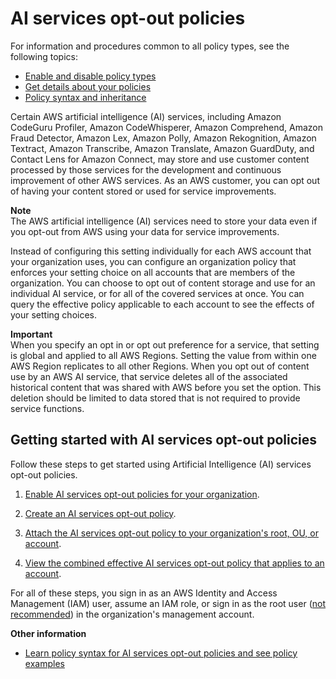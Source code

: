 # AI services opt\-out policies<a name="orgs_manage_policies_ai-opt-out"></a>

For information and procedures common to all policy types, see the following topics:
+ [Enable and disable policy types](orgs_manage_policies_enable-disable.md)
+ [Get details about your policies](orgs_manage_policies_info-operations.md)
+ [Policy syntax and inheritance](orgs_manage_policies_inheritance_auth.md)

Certain AWS artificial intelligence \(AI\) services, including Amazon CodeGuru Profiler, Amazon CodeWhisperer, Amazon Comprehend, Amazon Fraud Detector, Amazon Lex, Amazon Polly, Amazon Rekognition, Amazon Textract, Amazon Transcribe, Amazon Translate, Amazon GuardDuty, and Contact Lens for Amazon Connect, may store and use customer content processed by those services for the development and continuous improvement of other AWS services\. As an AWS customer, you can opt out of having your content stored or used for service improvements\. 

**Note**  
The AWS artificial intelligence \(AI\) services need to store your data even if you opt\-out from AWS using your data for service improvements\.

Instead of configuring this setting individually for each AWS account that your organization uses, you can configure an organization policy that enforces your setting choice on all accounts that are members of the organization\. You can choose to opt out of content storage and use for an individual AI service, or for all of the covered services at once\. You can query the effective policy applicable to each account to see the effects of your setting choices\.

**Important**  
When you specify an opt in or opt out preference for a service, that setting is global and applied to all AWS Regions\. Setting the value from within one AWS Region replicates to all other Regions\.
When you opt out of content use by an AWS AI service, that service deletes all of the associated historical content that was shared with AWS before you set the option\. This deletion should be limited to data stored that is not required to provide service functions\.

## Getting started with AI services opt\-out policies<a name="orgs_manage_policies-ai-opt-out_getting-started"></a>

Follow these steps to get started using Artificial Intelligence \(AI\) services opt\-out policies\.

1. [Enable AI services opt\-out policies for your organization](orgs_manage_policies_enable-disable.md)\.

1. [Create an AI services opt\-out policy](orgs_manage_policies_ai-opt-out_create.md)\.

1. [Attach the AI services opt\-out policy to your organization's root, OU, or account](orgs_manage_policies_ai-opt-out_attach.md)\.

1. [View the combined effective AI services opt\-out policy that applies to an account](orgs_manage_policies_ai-opt-out_effective.md)\.

For all of these steps, you sign in as an AWS Identity and Access Management \(IAM\) user, assume an IAM role, or sign in as the root user \([not recommended](https://docs.aws.amazon.com/IAM/latest/UserGuide/best-practices.html#lock-away-credentials)\) in the organization's management account\.

**Other information**
+ [Learn policy syntax for AI services opt\-out policies and see policy examples](orgs_manage_policies_ai-opt-out_syntax.md)